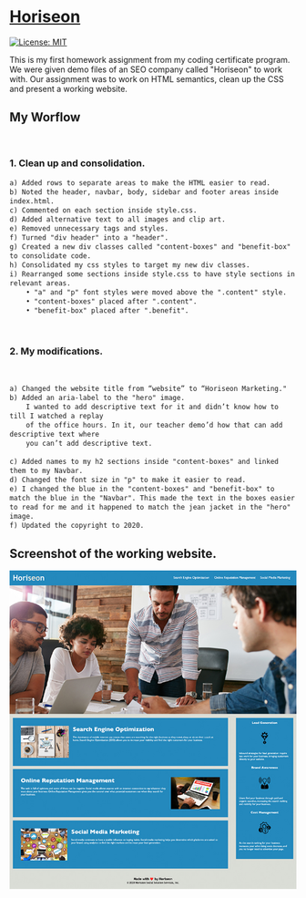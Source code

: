 # [Horiseon](https://jjhphoto.github.io/Horiseon/)

[![License: MIT](https://img.shields.io/badge/License-MIT-yellow.svg)](https://opensource.org/licenses/MIT)

This is my first homework assignment from my coding certificate program. We were given demo files of an SEO company called "Horiseon" to work with. Our assignment was to work on HTML semantics, clean up the CSS and present a working website.

## My Worflow

<br>

### 1. Clean up and consolidation.

    a) Added rows to separate areas to make the HTML easier to read.
    b) Noted the header, navbar, body, sidebar and footer areas inside index.html.
    c) Commented on each section inside style.css.
    d) Added alternative text to all images and clip art.
    e) Removed unnecessary tags and styles.
    f) Turned "div header" into a "header".
    g) Created a new div classes called "content-boxes" and "benefit-box" to consolidate code.
    h) Consolidated my css styles to target my new div classes.
    i) Rearranged some sections inside style.css to have style sections in relevant areas.
        • "a" and "p" font styles were moved above the ".content" style.
        • "content-boxes" placed after ".content".
        • "benefit-box" placed after ".benefit".

<br>

### 2. My modifications.

<br>

    a) Changed the website title from “website” to “Horiseon Marketing."
    b) Added an aria-label to the "hero" image.
        I wanted to add descriptive text for it and didn’t know how to till I watched a replay
        of the office hours. In it, our teacher demo’d how that can add descriptive text where
        you can’t add descriptive text.

    c) Added names to my h2 sections inside "content-boxes" and linked them to my Navbar.
    d) Changed the font size in "p" to make it easier to read.
    e) I changed the blue in the "content-boxes" and "benefit-box" to match the blue in the "Navbar". This made the text in the boxes easier to read for me and it happened to match the jean jacket in the "hero" image.
    f) Updated the copyright to 2020.

## Screenshot of the working website.

![Image](./assets/images/Homework-Screenshots.jpg)
